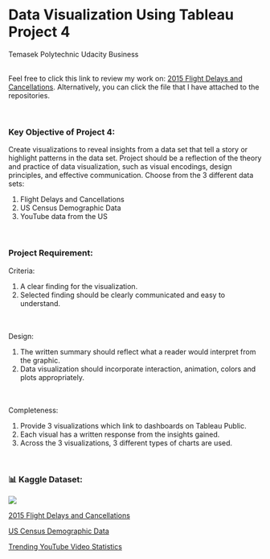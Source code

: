 <h1>Data Visualization Using Tableau Project 4</h1>
Temasek Polytechnic Udacity Business<br><br>

<p>Feel free to click this link to review my work on: <a href="https://public.tableau.com/app/profile/yvonne.lip/viz/UdacityProject4_FlightDelayedCancellations_LimPinPinv1_0/Story)">2015 Flight Delays and Cancellations</a>.
Alternatively, you can click the file that I have attached to the repositories.</p>
<br>

<h3>Key Objective of Project 4:</h3>
<p>Create visualizations to reveal insights from a data set that tell a story or highlight patterns in the data set. Project should be a reflection of the theory and practice of data visualization, such as visual encodings, design principles, and effective communication. Choose from the 3 different data sets:
<ol>
<li>Flight Delays and Cancellations</li>
<li>US Census Demographic Data</li>
<li>YouTube data from the US</li>
</ol>
</p>
<br>

<h3>Project Requirement:</h3>
<p>
Criteria: 
<ol>
<li>A clear finding for the visualization.</li>
<li>Selected finding should be clearly communicated and easy to understand.</li>
</ol>
<br><br>
Design:
<ol>
<li>The written summary should reflect what a reader would interpret from the graphic.</li>
<li>Data visualization should incorporate interaction, animation, colors and plots appropriately.</li>
</ol>
<br><br>
Completeness:
<ol>
<li>Provide 3 visualizations which link to dashboards on Tableau Public.</li>
<li>Each visual has a written response from the insights gained.</li>
<li>Across the 3 visualizations, 3 different types of charts are used.</li>
</ol>
</p>
<br>

<h3>📊 Kaggle Dataset:</h3>
<img src="https://storage.googleapis.com/kaggle-datasets-images/854/1560/127b0b8c8b15b9eaa8a0c3f3e49ced0d/dataset-thumbnail.jpg">
<p><a href="https://www.kaggle.com/datasets/usdot/flight-delays/data" target="_blank">2015 Flight Delays and Cancellations</a></p>
<p><a href="https://www.kaggle.com/datasets/muonneutrino/us-census-demographic-data/data" target="_blank">US Census Demographic Data</a></p>
<p><a href="https://www.kaggle.com/datasets/datasnaek/youtube-new/data" target="_blank">Trending YouTube Video Statistics</a></p>
